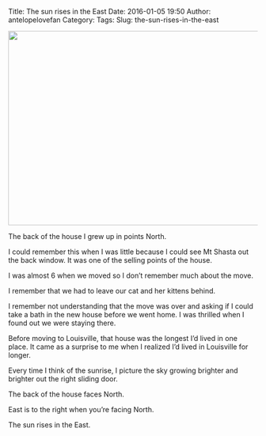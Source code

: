 Title: The sun rises in the East
Date: 2016-01-05 19:50
Author: antelopelovefan
Category: 
Tags: 
Slug: the-sun-rises-in-the-east

<img src="https://cdn-images-1.medium.com/max/2000/1*g6F9_I78Pt9ZetJgRWW0IA.jpeg" width="1122" height="393" />

The back of the house I grew up in points North.

I could remember this when I was little because I could see Mt Shasta out the back window. It was one of the selling points of the house.

I was almost 6 when we moved so I don’t remember much about the move.

I remember that we had to leave our cat and her kittens behind.

I remember not understanding that the move was over and asking if I could take a bath in the new house before we went home. I was thrilled when I found out we were staying there.

Before moving to Louisville, that house was the longest I’d lived in one place. It came as a surprise to me when I realized I’d lived in Louisville for longer.

Every time I think of the sunrise, I picture the sky growing brighter and brighter out the right sliding door.

The back of the house faces North.

East is to the right when you’re facing North.

The sun rises in the East.

